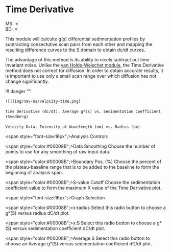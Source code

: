 # Time Derivative

MS: &#x2717;
<br>
BD: &#x2717;

This module will calculte g(s) differential sedimentation profiles by subtracting consectutive scan pairs from each other and mapping the resulting difference curves to the S domain to obtain dc/dt curves. 

The advantage of this method is its ability to nicely subtract out time invariant noise. Unlike the [van Holde-Weischet module](velocity-evhw), the Time Derivative method does not correct for diffusion. In order to obtain accurate results, it is important to use only a small scan range over which diffusion has not change significantly.

!!! danger ""

    ![](img/nav-us/velocity-time.png)
    
    Time Derivative (dC/dt). Average g*(s) vs. Sedimentation Coefficient (Svedberg)
    
    Velocity Data. Intensity at Wavelength (nm) vs. Radius (cm)
 
<span style="font-size:16px";>Analysis Controls</span>

<span style="color:#00008B";>Data Smoothing</span> Choose the number of points to use for any smoothing of raw input data. 

<span style="color:#00008B";>Boundary Pos. (%)</span> Choose the percent of the plateau-baseline range that is to be added to the baseline to form the beginning of analysis span. 

<span style="color:#00008B";>S-value Cutoff</span> Choose the sedimentation coefficient value to form the maximum X value of the Time Derivative plot. 

<span style="font-size:16px";>Graph Selection</span>

<span style="color:#00008B";>x:radius</span> Select this radio button to choose a g*(S) versus radius dC/dt plot. 

<span style="color:#00008B";>x:S</span> Select this radio button to choose a g*(S) versus sedimentation coefficient dC/dt plot. 

<span style="color:#00008B";>Average S</span> Select this radio button to choose an Average g*(S) versus sedimentation coefficient dC/dt plot. 